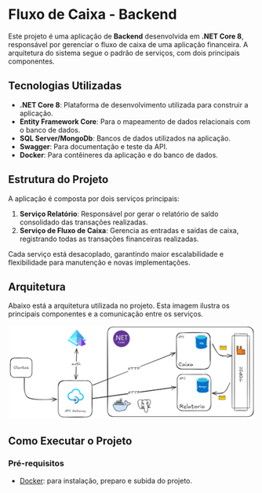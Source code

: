 # Fluxo de Caixa - Backend

Este projeto é uma aplicação de **Backend** desenvolvida em **.NET Core 8**, responsável por gerenciar o fluxo de caixa de uma aplicação financeira. A arquitetura do sistema segue o padrão de serviços, com dois principais componentes.

## Tecnologias Utilizadas

- **.NET Core 8**: Plataforma de desenvolvimento utilizada para construir a aplicação.
- **Entity Framework Core**: Para o mapeamento de dados relacionais com o banco de dados.
- **SQL Server/MongoDb**: Bancos de dados utilizados na aplicação.
- **Swagger**: Para documentação e teste da API.
- **Docker**: Para contêineres da aplicação e do banco de dados.

## Estrutura do Projeto

A aplicação é composta por dois serviços principais:

1. **Serviço Relatório**: Responsável por gerar o relatório de saldo consolidado das transações realizadas.
2. **Serviço de Fluxo de Caixa**: Gerencia as entradas e saídas de caixa, registrando todas as transações financeiras realizadas.

Cada serviço está desacoplado, garantindo maior escalabilidade e flexibilidade para manutenção e novas implementações.

## Arquitetura

Abaixo está a arquitetura utilizada no projeto. Esta imagem ilustra os principais componentes e a comunicação entre os serviços.

![Arquitetura do Sistema](https://github.com/cVidalSP/FluxoCaixa/blob/main/ArquiteturaFluxoCaixa.png)

## Como Executar o Projeto

### Pré-requisitos
- [Docker](https://www.docker.com/): para instalação, preparo e subida do projeto.
  
